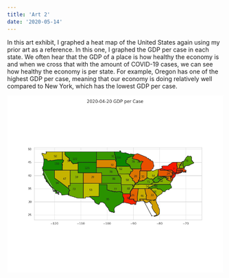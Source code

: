 ```yaml
---
title: 'Art 2'
date: '2020-05-14'
---
```


In this art exhibit, I graphed a heat map of the United States again using my prior art as a reference. In this one, I graphed the GDP per case in each state. We often hear that the GDP of a place is how healthy the economy is and when we cross that with the amount of COVID-19 cases, we can see how healthy the economy is per state. For example, Oregon has one of the highest GDP per case, meaning that our economy is doing relatively well compared to New York, which has the lowest GDP per case.

![Shelter In Place](https://raw.githubusercontent.com/austinmccalley/engr352/master/art2/photos/2020-04-20.png "GDP per Case April 20th")